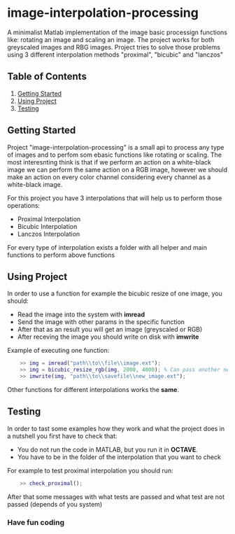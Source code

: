 # image-interpolation-processing
A minimalist Matlab implementation of the image basic processign functions like: rotating an image and scaling an image. The project works for both greyscaled images and RBG images. Project tries to solve those problems using 3 different interpolation methods "proximal", "bicubic" and "lanczos"

## Table of Contents

1. [Getting Started](#start-description)
2. [Using Project](#using-description)
3. [Testing](#test-description)

<a name="start-description"></a>
## **Getting Started**

Project "image-interpolation-processing" is a small api to process any type of images and to perfom som ebasic functions like rotating or scaling. The most interesnting think is that if we perform an action on a white-black image we can perform the same action on a RGB image, however we should make an action on every color channel considering every channel as a white-black image.

For this project you have 3 interpolations that will help us to perform those operations:

* Proximal Interpolation
* Bicubic Interpolation
* Lanczos Interpolation

For every type of interpolation exists a folder with all helper and main functions to perform above functions

<a name="using-description"></a>
## **Using Project**

In order to use a function for example the bicubic resize of one image, you should:

* Read the image into the system with  **imread**
* Send the image with other params in the specific function
* After that as an result you will get an image (greyscaled or RGB)
* After receving the image you should write on disk with **imwrite**

Example of executing one function:

```MATLAB
    >> img = imread("path\\to\\file\\image.ext");
    >> img = bicubic_resize_rgb(img, 2000, 4000); % Can pass another new sizes
    >> imwrite(img, "path\\to\\savefile\\new_image.ext");
```

Other functions for different interpolations works the **same**.

<a name="test-description"></a>
## **Testing**

In order to tast some examples how they work and what the project does in a nutshell you first have to check that:

* You do not run the code in MATLAB, but you run it in **OCTAVE**.
* You have to be in the folder of the interpolation that you want to check

For example to test proximal interpolation you should run:

```MATLAB
    >> check_proximal();
```

After that some messages with what tests are passed and what test are not passed (depends of you system)

### Have fun coding

